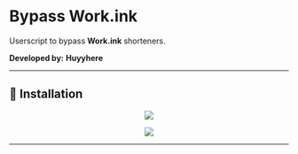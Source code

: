 # Bypass Work.ink

Userscript to bypass **Work.ink** shorteners.

**Developed by:** **Huyyhere**

---

## 🚀 Installation

<p align="center">
  <a href="https://chromewebstore.google.com/detail/tampermonkey/dhdgffkkebhmkfjojejmpbldmpobfkfo?hl">
    <img src="https://img.shields.io/badge/1._GET_TAMPERMONKEY-34D058?style=for-the-badge&logo=googlechrome&logoColor=white" />
  </a>
</p>

<p align="center">
  <a href="https://github.com/Huyyhere/Bypass-work.ink/raw/main/bypass-work-ink.js">
    <img src="https://img.shields.io/badge/2._INSTALL_SCRIPT-FF5733?style=for-the-badge&logo=tampermonkey&logoColor=white" />
  </a>
</p>

---
